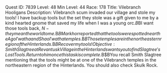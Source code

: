 Quest ID: 7839
Level: 48
Min Level: 44
Race: 178
Title: Vilebranch Hooligans
Description: Vilebranch scum invaded our village and stole my tools! I have backup tools but the set they stole was a gift given to me by a kind hearted gnome that saved my life when I was a young orc.$B$BI want those tools back, $N - they mean the world to me.$B$BMarkhor reported that the tools were spotted near the Agol'watha and Shaol'watha temples.$B$BThose temples are in the northeastern region of the Hinterlands.$B$BRecover my tools!
Objective: Smith Slagtree at Revantusk Village in the Hinterlands wants you to find Slagtree's Lost Tools. Return to him once this task is complete.$B$BYou recall Smith Slagtree mentioning that the tools might be at one of the Vilebranch temples in the northeastern region of the Hinterlands. You should also check Skulk Rock.
